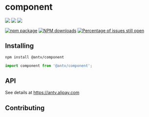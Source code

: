 # component

[![](https://img.shields.io/travis/antvis/component.svg)](https://travis-ci.org/antvis/component)
![](https://img.shields.io/badge/language-javascript-red.svg)
![](https://img.shields.io/badge/license-MIT-000000.svg)

[![npm package](https://img.shields.io/npm/v/@antv/component.svg)](https://www.npmjs.com/package/@antv/component)
[![NPM downloads](http://img.shields.io/npm/dm/@antv/component.svg)](https://npmjs.org/package/@antv/component)
[![Percentage of issues still open](http://isitmaintained.com/badge/open/antvis/component.svg)](http://isitmaintained.com/project/antvis/component "Percentage of issues still open")



## Installing

`npm install @antv/component`

```js
import component from '@antv/component';

```

## API

See details at https://antv.alipay.com

## Contributing
